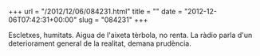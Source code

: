 +++
url = "/2012/12/06/084231.html"
title = ""
date = "2012-12-06T07:42:31+00:00"
slug = "084231"
+++

<p>Escletxes, humitats. Aigua de l'aixeta tèrbola, no renta. La ràdio parla d'un deteriorament general de la realitat, demana prudència.</p>
